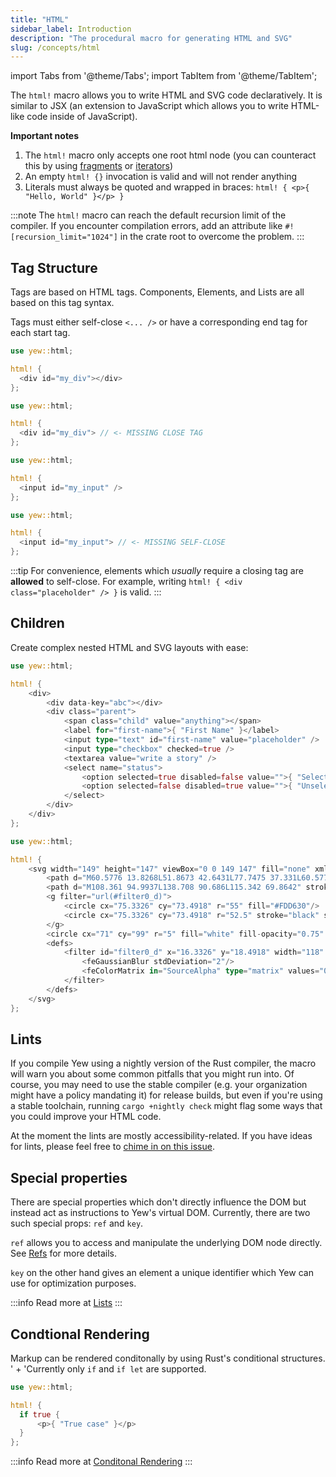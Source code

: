 ```yaml
---
title: "HTML"
sidebar_label: Introduction
description: "The procedural macro for generating HTML and SVG"
slug: /concepts/html
---
```


import Tabs from '@theme/Tabs';
import TabItem from '@theme/TabItem';

The `html!` macro allows you to write HTML and SVG code declaratively. It is similar to JSX
(an extension to JavaScript which allows you to write HTML-like code inside of JavaScript).

**Important notes**

1. The `html!` macro only accepts one root html node (you can counteract this by using
    [fragments](./fragments.md) or [iterators](./../html/lists.md))
2. An empty `html! {}` invocation is valid and will not render anything
3. Literals must always be quoted and wrapped in braces: `html! { <p>{ "Hello, World" }</p> }`

:::note
The `html!` macro can reach the default recursion limit of the compiler. If you encounter compilation errors,
add an attribute like `#![recursion_limit="1024"]` in the crate root to overcome the problem.
:::

## Tag Structure

Tags are based on HTML tags. Components, Elements, and Lists are all based on this tag syntax.

Tags must either self-close `<... />` or have a corresponding end tag for each start tag.

<Tabs>
  <TabItem value="Open - Close" label="Open - Close" default>

```rust
use yew::html;

html! {
  <div id="my_div"></div>
};
```

  </TabItem>
  <TabItem value="Invalid" label="Invalid">

```rust ,compile_fail
use yew::html;

html! {
  <div id="my_div"> // <- MISSING CLOSE TAG
};
```

  </TabItem>
</Tabs>

<Tabs>
  <TabItem value="Self-closing" label="Self-closing">

```rust
use yew::html;

html! {
  <input id="my_input" />
};
```

  </TabItem>
  <TabItem value="Invalid" label="Invalid">

```rust ,compile_fail
use yew::html;

html! {
  <input id="my_input"> // <- MISSING SELF-CLOSE
};
```

  </TabItem>
</Tabs>

:::tip
For convenience, elements which _usually_ require a closing tag are **allowed** to self-close. For example, writing `html! { <div class="placeholder" /> }` is valid.
:::

## Children

Create complex nested HTML and SVG layouts with ease:

<Tabs>
  <TabItem value="HTML" label="HTML">

```rust
use yew::html;

html! {
    <div>
        <div data-key="abc"></div>
        <div class="parent">
            <span class="child" value="anything"></span>
            <label for="first-name">{ "First Name" }</label>
            <input type="text" id="first-name" value="placeholder" />
            <input type="checkbox" checked=true />
            <textarea value="write a story" />
            <select name="status">
                <option selected=true disabled=false value="">{ "Selected" }</option>
                <option selected=false disabled=true value="">{ "Unselected" }</option>
            </select>
        </div>
    </div>
};
```

  </TabItem>
  <TabItem value="SVG" label="SVG">

```rust
use yew::html;

html! {
    <svg width="149" height="147" viewBox="0 0 149 147" fill="none" xmlns="http://www.w3.org/2000/svg">
        <path d="M60.5776 13.8268L51.8673 42.6431L77.7475 37.331L60.5776 13.8268Z" fill="#DEB819"/>
        <path d="M108.361 94.9937L138.708 90.686L115.342 69.8642" stroke="black" stroke-width="4" stroke-linecap="round" stroke-linejoin="round"/>
        <g filter="url(#filter0_d)">
            <circle cx="75.3326" cy="73.4918" r="55" fill="#FDD630"/>
            <circle cx="75.3326" cy="73.4918" r="52.5" stroke="black" stroke-width="5"/>
        </g>
        <circle cx="71" cy="99" r="5" fill="white" fill-opacity="0.75" stroke="black" stroke-width="3"/>
        <defs>
            <filter id="filter0_d" x="16.3326" y="18.4918" width="118" height="118" filterUnits="userSpaceOnUse" color-interpolation-filters="sRGB">
                <feGaussianBlur stdDeviation="2"/>
                <feColorMatrix in="SourceAlpha" type="matrix" values="0 0 0 0 0 0 0 0 0 0 0 0 0 0 0 0 0 0 127 0"/>
            </filter>
        </defs>
    </svg>
};
```

  </TabItem>
</Tabs>

## Lints

If you compile Yew using a nightly version of the Rust compiler, the macro will warn you about some
common pitfalls that you might run into. Of course, you may need to use the stable compiler (e.g.
your organization might have a policy mandating it) for release builds, but even if you're using a
stable toolchain, running `cargo +nightly check` might flag some ways that you could improve your
HTML code.

At the moment the lints are mostly accessibility-related. If you have ideas for lints, please feel
free to [chime in on this issue](https://github.com/yewstack/yew/issues/1334).

## Special properties

There are special properties which don't directly influence the DOM but instead act as instructions to Yew's virtual DOM.
Currently, there are two such special props: `ref` and `key`.

`ref` allows you to access and manipulate the underlying DOM node directly. See [Refs](../components/refs) for more details.

`key` on the other hand gives an element a unique identifier which Yew can use for optimization purposes.

:::info
Read more at [Lists](./html/lists)
:::

## Condtional Rendering

Markup can be rendered conditonally by using Rust's conditional structures. ' +
    'Currently only `if` and `if let` are supported.

```rust
use yew::html;

html! {
  if true {
      <p>{ "True case" }</p>
  }
};
```

:::info
Read more at [Conditonal Rendering](./html/conditional-rendering)
:::
